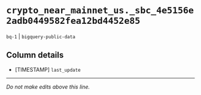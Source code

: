 # `crypto_near_mainnet_us._sbc_4e5156e2adb0449582fea12bd4452e85`
`bq-1` | `bigquery-public-data`

## Column details
* [TIMESTAMP] `last_update`

-------------------------------------------------------------------------------
*Do not make edits above this line.*
